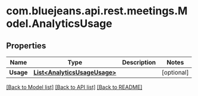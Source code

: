 # com.bluejeans.api.rest.meetings.Model.AnalyticsUsage
## Properties

Name | Type | Description | Notes
------------ | ------------- | ------------- | -------------
**Usage** | [**List&lt;AnalyticsUsageUsage&gt;**](AnalyticsUsageUsage.md) |  | [optional] 

[[Back to Model list]](../README.md#documentation-for-models) [[Back to API list]](../README.md#documentation-for-api-endpoints) [[Back to README]](../README.md)

